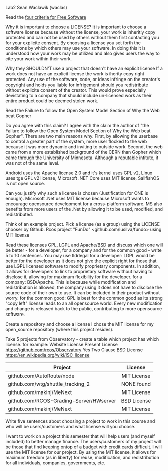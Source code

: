 Lab2 Sean Waclawik (waclas)

Read the [four criteria for Free Software](http://www.gnu.org/philosophy/free-sw.html)

Why it is important to choose a LICENSE?
  It is important to choose a software license because without the license, your work is inheritly copy protected and can not 
  be used by others without them first contacting you for your explicite consent. By choosing a license you set forth the conditions
  by which others may use your software. In doing this it is understood how your work may be utilized and also gives users the way to 
  cite your work within their work.

Why they SHOULDN'T use a project that doesn't have an explicit license
  If a work does not have an explicit license the work is iherity copy right protected. Any use of the software, code, or ideas
  infringe on the creator's copyright and holds you liable for infrigement should you redistribute without explicite consent of 
  the creator. This would prove especially devistating to a company that should include un-licensed work as their entire product 
  could be deemed stolen work.

Read the Failure to follow the Open System Model Section of Why the Web beat Gopher

Do you agree with this claim? I agree with the claim the author of "the Failure to follow the Open System Model Section of Why the Web beat Gopher". There are two main reasons why. First, by allowing the userbase to control a greater part of the system, more user flocked to the web because it was more dynamic and inviting to outside work. Second, the web came from a more established background of the CERN than Gopher which came through the University of Minnesota. Although a reputable intitute, it was not of the same level.

Android uses the Apache license 2.0 and it's kernel uses GPL v2, Linux uses tge GPL v2 license, Microsoft .NET Core uses MIT license, SailfishOS is not open source.

Can you justify why such a license is chosen (Justification for ONE is enough).
  Microsoft .Net uses MIT license because  Microsoft wants to encourage opensource development for a cross-platform software. MS also   benefits from more users of the .Net by allowing it to be used, modified, and redistributed.
  
Think of an example project. Pick a license (as a group) using the LICENSE chooser by Github.
  Rcos project "FunDo" <github.com/lusilva/fundo> using MIT license
  
Read these licenses GPL, LGPL and Apache/BSD and discuss which one will be better - for a developer, for a company and for the common good - write 5 to 10 sentences. You may use tldrlegal
  for a developer: LGPL would be better for the developer as it does not give the explicit right for those that use LGPL licensed        software to modify proprietary components. In addition, it allows for developers to link to proprietary software without having to      disclose it, allowing for maximum flexibility for the developer.
  for a company: BSD/Apache. This is because while modification and redistribution is allowed, the company using it does not have to        disclose the source code of their own to use. It can be included in their product without worry.
  for the common good: GPL is best for the common good as its strong "copy left" license leads to an all opensource world. Every new        modification and change is released back to the public, contributing to more opensource software.

Create a repository and choose a license
  I chose the MIT license for my open_source repository (where this project resides).

Take 5 projects from Observatory - create a table which project has which license. for example:
Website	License Present	License
https://github.com/rcos/Observatory	Yes	Two Clause BSD License https://en.wikipedia.org/wiki/ISC_license

| Project        | License      | 
| ------------- |:-------------:|
| github.com/AutoRoute/node      | MIT License | 
| github.com/wtg/shuttle_tracking_2      | NONE found  |
| github.com/makinj/MeNext | MIT License |
| github.com/RCOS-Grading-Server/HWserver | BSD License |
| github.com/makinj/MeNext | MIT License |

Write five sentences about choosing a project to work in this course and who will be users/customers and what license will you choose.

I want to work on a project this semester that will help users (and myself included) to better manage finance. 
The users/customers of my project will be those that find keeping ontop of a budget with credit cards difficult.
I will use the MIT license for our project. By using the MIT license, it allows for maximum freedom (as in liberty) for reuse, modification, and redistribution for all individuals, companies, governments, etc.
